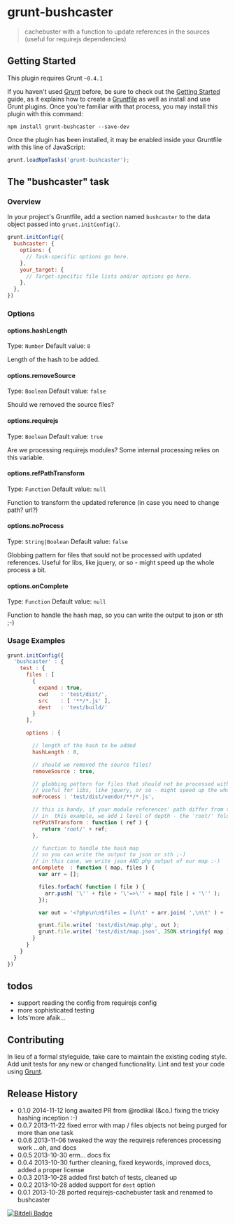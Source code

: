 # grunt-bushcaster

> cachebuster with a function to update references in the sources
> (useful for requirejs dependencies)

## Getting Started
This plugin requires Grunt `~0.4.1`

If you haven't used [Grunt](http://gruntjs.com/) before, be sure to check out the [Getting Started](http://gruntjs.com/getting-started) guide, as it explains how to create a [Gruntfile](http://gruntjs.com/sample-gruntfile) as well as install and use Grunt plugins. Once you're familiar with that process, you may install this plugin with this command:

```shell
npm install grunt-bushcaster --save-dev
```

Once the plugin has been installed, it may be enabled inside your Gruntfile with this line of JavaScript:

```js
grunt.loadNpmTasks('grunt-bushcaster');
```

## The "bushcaster" task

### Overview
In your project's Gruntfile, add a section named `bushcaster` to the data object passed into `grunt.initConfig()`.

```js
grunt.initConfig({
  bushcaster: {
    options: {
      // Task-specific options go here.
    },
    your_target: {
      // Target-specific file lists and/or options go here.
    },
  },
})
```

### Options

#### options.hashLength
Type: `Number`
Default value: `8`

Length of the hash to be added.

#### options.removeSource
Type: `Boolean`
Default value: `false`

Should we removed the source files?

#### options.requirejs
Type: `Boolean`
Default value: `true`

Are we processing requirejs modules?
Some internal processing relies on this variable.

#### options.refPathTransform
Type: `Function`
Default value: `null`

Function to transform the updated reference (in case you need to change path? url?)

#### options.noProcess
Type: `String|Boolean`
Default value: `false`

Globbing pattern for files that sould not be processed with updated references.
Useful for libs, like jquery, or so - might speed up the whole process a bit.

#### options.onComplete
Type: `Function`
Default value: `null`

Function to handle the hash map, so you can write the output to json or sth ;-)

### Usage Examples

```js
grunt.initConfig({
  'bushcaster' : {
    test : {
      files : [
        {
          expand : true,
          cwd    : 'test/dist/',
          src    : [ '**/*.js' ],
          dest   : 'test/build/'
        }
      ],

      options : {

        // length of the hash to be added
        hashLength : 8,

        // should we removed the source files?
        removeSource : true,

        // globbing pattern for files that should not be processed with updated references
        // useful for libs, like jquery, or so - might speed up the whole process a bit
        noProcess : 'test/dist/vendor/**/*.js',

        // this is handy, if your module references' path differ from the current CWD structure
        // in  this example, we add 1 level of depth - the 'root/' folder
        refPathTransform : function ( ref ) {
           return 'root/' + ref;
        },

        // function to handle the hash map
        // so you can write the output to json or sth ;-)
        // in this case, we write json AND php output of our map :-)
        onComplete  : function ( map, files ) {
          var arr = [];

          files.forEach( function ( file ) {
            arr.push( '\'' + file + '\'=>\'' + map[ file ] + '\'' );
          });

          var out = '<?php\n\n$files = [\n\t' + arr.join( ',\n\t' ) + '\n];\n';

          grunt.file.write( 'test/dist/map.php', out );
          grunt.file.write( 'test/dist/map.json', JSON.stringify( map ) );
        }
      }
    }
  }
})
```

## todos
- support reading the config from requirejs config
- more sophisticated testing
- lots'more afaik...

## Contributing
In lieu of a formal styleguide, take care to maintain the existing coding style. Add unit tests for any new or changed functionality. Lint and test your code using [Grunt](http://gruntjs.com/).

## Release History
* 0.1.0 2014-11-12 long awaited PR from @rodikal (&co.) fixing the tricky hashing inception :-) 
* 0.0.7 2013-11-22 fixed error with map / files objects not being purged for more than one task
* 0.0.6 2013-11-06 tweaked the way the requirejs references processing work ...oh, and docs
* 0.0.5 2013-10-30 erm... docs fix
* 0.0.4 2013-10-30 further cleaning, fixed keywords, improved docs, added a proper license
* 0.0.3 2013-10-28 added first batch of tests, cleaned up
* 0.0.2 2013-10-28 added support for `dest` option
* 0.0.1 2013-10-28 ported requirejs-cachebuster task and renamed to bushcaster


[![Bitdeli Badge](https://d2weczhvl823v0.cloudfront.net/stryju/grunt-bushcaster/trend.png)](https://bitdeli.com/free "Bitdeli Badge")

